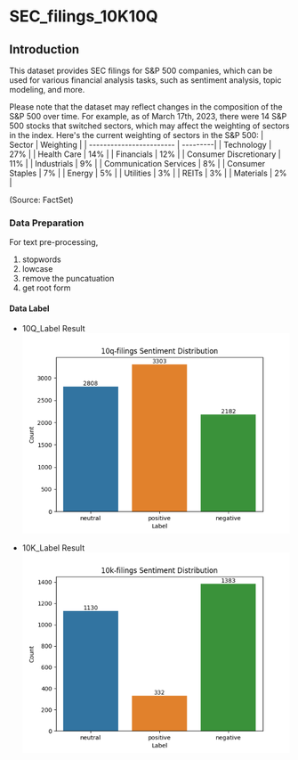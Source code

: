 # SEC_filings_10K10Q

## Introduction
This dataset provides SEC filings for S&P 500 companies, which can be used for various financial analysis tasks, such as sentiment analysis, topic modeling, and more.

Please note that the dataset may reflect changes in the composition of the S&P 500 over time. For example, as of March 17th, 2023, there were 14 S&P 500 stocks that switched sectors, which may affect the weighting of sectors in the index. Here's the current weighting of sectors in the S&P 500:
| Sector                    | Weighting |
| ------------------------ | ---------|
| Technology               | 27%      |
| Health Care              | 14%      |
| Financials               | 12%      |
| Consumer Discretionary   | 11%      |
| Industrials              | 9%       |
| Communication Services   | 8%       |
| Consumer Staples         | 7%       |
| Energy                   | 5%       |
| Utilities                | 3%       |
| REITs                    | 3%       |
| Materials                | 2%       |


(Source: FactSet)

### Data Preparation
For text pre-processing, 
1. stopwords
2. lowcase 
3. remove the puncatuation
4. get root form 

#### Data Label 
- 10Q_Label Result 
![alt text](https://github.com/jieren123/SEC_filings_10K10Q/blob/main/sec10kq_Label/10q-filingsSentimentDistribution.png "10Q-Filings Sentiment Distribution")

- 10K_Label Result 
![alt text](https://github.com/jieren123/SEC_filings_10K10Q/blob/main/sec10kq_Label/10k-filingsSentimentDistribution.png "10K-Filings Sentiment Distribution")
